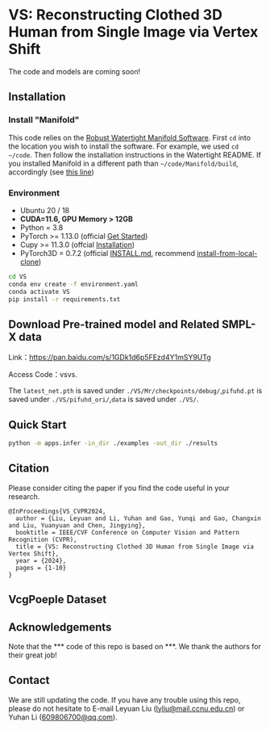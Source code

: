 # VS: Reconstructing Clothed 3D Human from Single Image via Vertex Shift

The code and models are coming soon!
## Installation
### Install "Manifold" 
This code relies on the [Robust Watertight Manifold Software](https://github.com/hjwdzh/Manifold). 
First ```cd``` into the location you wish to install the software. For example, we used ```cd ~/code```.
Then follow the installation instructions in the Watertight README.
If you installed Manifold in a different path than ```~/code/Manifold/build```,  accordingly (see [this line](https://github.com/starVisionTeam/VS/blob/b36e4c7bfa3a2b7b6a4a6463ad96c14e56fe0f83/Mr/util/util.py#L9))
### Environment
- Ubuntu 20 / 18
- **CUDA=11.6, GPU Memory > 12GB**
- Python = 3.8
- PyTorch >= 1.13.0 (official [Get Started](https://pytorch.org/get-started/locally/))
- Cupy >= 11.3.0 (offcial [Installation](https://docs.cupy.dev/en/stable/install.html#installing-cupy-from-pypi))
- PyTorch3D = 0.7.2 (official [INSTALL.md](https://github.com/facebookresearch/pytorch3d/blob/main/INSTALL.md), recommend [install-from-local-clone](https://github.com/facebookresearch/pytorch3d/blob/main/INSTALL.md#2-install-from-a-local-clone))

```bash
cd VS
conda env create -f environment.yaml
conda activate VS
pip install -r requirements.txt
```
## Download Pre-trained model and Related SMPL-X data 
Link：https://pan.baidu.com/s/1GDk1d6p5FEzd4Y1mSY9UTg

Access Code：vsvs.

 The `latest_net.pth` is saved under `./VS/Mr/checkpoints/debug/`,`pifuhd.pt` is saved under `./VS/pifuhd_ori/`,`data` is saved under `./VS/`.
## Quick Start

```bash
python -m apps.infer -in_dir ./examples -out_dir ./results
```
## Citation
Please consider citing the paper if you find the code useful in your research.
```
@InProceedings{VS_CVPR2024,
  author = {Liu, Leyuan and Li, Yuhan and Gao, Yunqi and Gao, Changxin and Liu, Yuanyuan and Chen, Jingying},
  booktitle = IEEE/CVF Conference on Computer Vision and Pattern Recognition (CVPR), 
  title = {VS: Reconstructing Clothed 3D Human from Single Image via Vertex Shift}, 
  year = {2024},
  pages = {1-10}
}
```
## VcgPoeple Dataset

## Acknowledgements
Note that the *** code of this repo is based on ***. We thank the authors for their great job!

## Contact
We are still updating the code. If you have any trouble using this repo, please do not hesitate to E-mail Leyuan Liu (lyliu@mail.ccnu.edu.cn) or Yuhan Li (609806700@qq.com).
